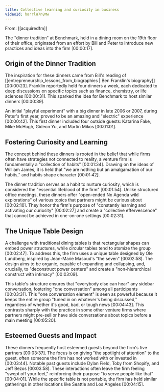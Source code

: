 ```yaml
---
title: Collective learning and curiosity in business
videoId: horrlH7n8Mw
---
```


From: [[acquiredfm]] <br/> 

The "dinner tradition" at Benchmark, held in a dining room on the 19th floor of their office, originated from an effort by Bill and Peter to introduce new practices and ideas into the firm <a class="yt-timestamp" data-t="00:00:17">[00:00:17]</a>.

## Origin of the Dinner Tradition
The inspiration for these dinners came from Bill's reading of [[entrepreneurship_lessons_from_biographies | Ben Franklin's biography]] <a class="yt-timestamp" data-t="00:00:23">[00:00:23]</a>. Franklin reportedly held four dinners a week, each dedicated to deep discussions on specific topics such as finance, chemistry, or life sciences <a class="yt-timestamp" data-t="00:00:31">[00:00:31]</a>. This sparked the idea for Benchmark to host similar dinners <a class="yt-timestamp" data-t="00:00:39">[00:00:39]</a>.

An initial "playful experiment" with a big dinner in late 2006 or 2007, during Peter's first year, proved to be an amazing and "electric" experience <a class="yt-timestamp" data-t="00:00:42">[00:00:42]</a>. This first dinner included four outside guests: Katarina Fake, Mike McHugh, Gideon Yu, and Martin Mikos <a class="yt-timestamp" data-t="00:01:01">[00:01:01]</a>.

## Fostering Curiosity and Learning
The concept behind these dinners is rooted in the belief that while firms often have strategies not connected to reality, a venture firm is fundamentally a "collection of habits" <a class="yt-timestamp" data-t="00:01:34">[00:01:34]</a>. Drawing on the ideas of William James, it is held that "we are nothing but an amalgamation of our habits," and habits shape character <a class="yt-timestamp" data-t="00:01:42">[00:01:42]</a>.

The dinner tradition serves as a habit to nurture curiosity, which is considered the "essential lifeblood of the firm" <a class="yt-timestamp" data-t="00:01:54">[00:01:54]</a>. Unlike structured office meetings, these dinners offer "open-ended No Agenda wild explorations" of various topics that partners might be curious about <a class="yt-timestamp" data-t="00:02:10">[00:02:10]</a>. They honor the firm's purpose of "constantly learning and activating our curiosity" <a class="yt-timestamp" data-t="00:02:27">[00:02:27]</a> and create a "collective effervescence" that cannot be achieved in one-on-one settings <a class="yt-timestamp" data-t="00:02:31">[00:02:31]</a>.

## The Unique Table Design
A challenge with traditional dining tables is that rectangular shapes can embed power structures, while circular tables tend to atomize the group <a class="yt-timestamp" data-t="00:02:47">[00:02:47]</a>. To address this, the firm uses a unique table designed by Ole Lundberg, inspired by Jean-Marie Masoud's "the seven" <a class="yt-timestamp" data-t="00:02:58">[00:02:58]</a>. The design aims to be organic, capable of expanding and collapsing, and, crucially, to "deconstruct power centers" and create a "non-hierarchical construct with intimacy" <a class="yt-timestamp" data-t="00:03:09">[00:03:09]</a>.

This table's structure ensures that "everybody else can hear" any sidebar conversation, fostering "one conversation" among all participants <a class="yt-timestamp" data-t="00:03:31">[00:03:31]</a>. This "one conversation element" is seen as powerful because it keeps the entire group "tuned in on whatever's being discussed," regardless of whether it's good, bad, or tough news <a class="yt-timestamp" data-t="00:04:43">[00:04:43]</a>. This contrasts sharply with the practice in some other venture firms where partners might pre-sell or have side conversations about topics before a main meeting <a class="yt-timestamp" data-t="00:05:20">[00:05:20]</a>.

## Esteemed Guests and Impact
These dinners frequently host esteemed guests beyond the firm's five partners <a class="yt-timestamp" data-t="00:03:37">[00:03:37]</a>. The focus is on giving "the spotlight of attention" to the guest, often someone the firm has not worked with or invested in <a class="yt-timestamp" data-t="00:03:44">[00:03:44]</a>. Notable past guests include Dylan Field, Toby from Shopify, and Jeff Bezos <a class="yt-timestamp" data-t="00:03:58">[00:03:58]</a>. These interactions often leave the firm feeling "swept off your feet," reinforcing their purpose "to serve people like that" <a class="yt-timestamp" data-t="00:04:01">[00:04:01]</a>. While the specific table is not portable, the firm has held similar gatherings in other locations like Seattle and Los Angeles <a class="yt-timestamp" data-t="00:04:15">[00:04:15]</a>.